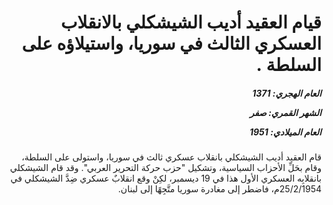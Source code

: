 <h1 dir="rtl">قيام العقيد أديب الشيشكلي بالانقلاب العسكري الثالث في سوريا، واستيلاؤه على السلطة .</h1>

<h5 dir="rtl">العام الهجري:  1371

الشهر القمري: صفر

العام الميلادي: 1951</h5>

<p dir="rtl">قام العقيد أديب الشيشكلي بانقلاب عسكري ثالث في سوريا، واستولى على السلطة، وقام بحَلِّ الأحزاب السياسية، وتشكيل "حزب حركة التحرير العربي". وقد قام الشيشكلي بانقلابِه العسكري الأول هذا في 19 ديسمبر، لكِنْ وقع انقلابٌ عسكري ضِدَّ الشيشكلي في 25/2/1954م، فاضطر إلى مغادرة سوريا متَّجِهًا إلى لبنان.</p></br>
